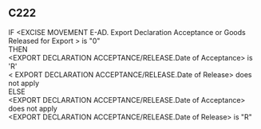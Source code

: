 ## C222
IF &lt;EXCISE MOVEMENT E-AD. Export Declaration Acceptance or Goods Released for Export &gt; is "0"    
THEN   
&lt;EXPORT DECLARATION ACCEPTANCE/RELEASE.Date of Acceptance&gt; is 'R'  
&lt; EXPORT DECLARATION ACCEPTANCE/RELEASE.Date of Release&gt; does not apply  
ELSE  
&lt;EXPORT DECLARATION ACCEPTANCE/RELEASE.Date of Acceptance&gt; does not apply  
&lt;EXPORT DECLARATION ACCEPTANCE/RELEASE.Date of Release&gt; is "R"
